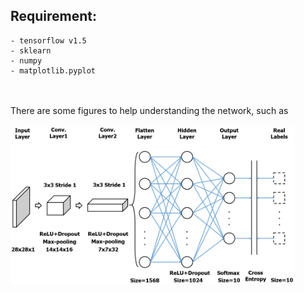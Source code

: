 ## Requirement:
    - tensorflow v1.5
    - sklearn
    - numpy
    - matplotlib.pyplot
<br>
<br>
There are some figures to help understanding the network, such as <br>
<br>
<img src="./imgs/CNN_ALL_mnist.png" width="90%" height="90%">
